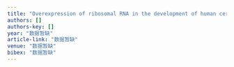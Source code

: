 ```yaml
---
title: "Overexpression of ribosomal RNA in the development of human cervical cancer is associated with rDNA promoter hypomethylation"
authors: []
authors-key: []
year: "数据暂缺"
article-link: "数据暂缺"
venue: "数据暂缺"
bibex: "数据暂缺"
---
```

